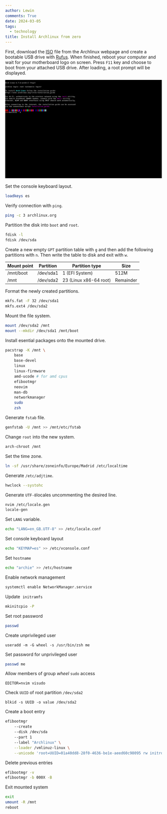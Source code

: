 ```yaml
---
author: Lewin
comments: True
date: 2024-03-05
tags:
  - technology
title: Install Archlinux from zero
---
```


First, download the [ISO](https://archlinux.org/download/) file from the Archlinux webpage and create a bootable USB drive with [Rufus](https://rufus.ie). When finished, reboot your computer and wait for your motherboard logo on screen. Press `F11` key and choose to boot from your attached USB drive. After loading, a root prompt will be displayed.

![Archlinux welcome screen from live ISO](arch-live.png)

Set the console keyboard layout. 

```bash
loadkeys es
```

Verify connection with `ping`.

```bash
ping -c 3 archlinux.org
```

Partition the disk into `boot` and `root`.

```bash
fdisk -l
fdisk /dev/sda
```

Create a new empty `GPT` partition table with `g` and then add the following partitions with `n`. Then write the table to disk and exit with `w`.

| Mount point | Partition | Partition type         | Size      |
| ----------- | --------- | ---------------------- | --------- |
| /mnt/boot   | /dev/sda1 | 1 (EFI System)         | 512M      |
| /mnt        | /dev/sda2 | 23 (Linux x86-64 root) | Remainder |

Format the newly created partitions.

```bash
mkfs.fat -F 32 /dev/sda1
mkfs.ext4 /dev/sda2
```

Mount the file system.

```bash
mount /dev/sda2 /mnt
mount --mkdir /dev/sda1 /mnt/boot
```

Install esential packages onto the mounted drive.

```bash
pacstrap -K /mnt \
	base
	base-devel
	linux
	linux-firmware
	amd-ucode # for amd cpus
	efibootmgr
	neovim
	man-db
	networkmanager
	sudo
	zsh
```

Generate `fstab` file.

```bash
genfstab -U /mnt >> /mnt/etc/fstab
```

Change `root` into the new system.

```bash
arch-chroot /mnt
```

Set the time zone.

```bash
ln -sf /usr/share/zoneinfo/Europe/Madrid /etc/localtime
```

Generate `/etc/adjtime`.

```bash
hwclock --systohc
```

Generate `UTF-8`locales uncommenting the desired line.

```bash
nvim /etc/locale.gen
locale-gen
```

Set `LANG` variable.

```bash
echo "LANG=en_GB.UTF-8" >> /etc/locale.conf
```

Set console keyboard layout

```bash
echo "KEYMAP=es" >> /etc/vconsole.conf
```

Set `hostname`

```bash
echo "archie" >> /etc/hostname
```

Enable network management

```bash
systemctl enable NetworkManager.service
```

Update  `initramfs`

```bash
mkinitcpio -P
```

Set root password

```bash
passwd
```

Create unprivileged user

```
useradd -m -G wheel -s /usr/bin/zsh me
```

Set password for unprivileged user

```bash
passwd me
```

Allow members of group *wheel* `sudo` access

```
EDITOR=nvim visudo
```

Check `UUID` of root partition `/dev/sda2`

```
blkid -s UUID -o value /dev/sda2
```

Create a boot entry

```bash
efibootmgr
	--create
	--disk /dev/sda
	--part 1
	--label "Archlinux" \
	--loader /vmlinuz-linux \
	--unicode 'root=UUID=01a40dd8-28f0-4636-be1e-aeed60c98095 rw initrd=\amd-ucode.img initrd=\initramfs-linux.img'
```

Delete previous entries

```bash
efibootmgr -v 
efibootmgr -b 000X -B
```

Exit mounted system

```bash
exit
umount -R /mnt
reboot
```